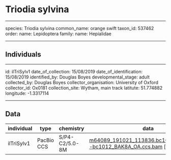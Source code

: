 # Triodia sylvina

---
species: Triodia sylvina
common_name: orange swift
taxon_id: 537462
order:
  name: Lepidoptera
family:
  name: Hepialidae

---

## Individuals

---
id: ilTriSylv1
date_of_collection: 15/08/2019
date_of_identification: 15/08/2019
identified_by: Douglas Boyes
developmental_stage: adult
collected_by: Douglas Boyes
collector_organisation: University of Oxford
collector_id: Ox0181
collection_site: Wytham, main track
latitute: 51.774882
longitude: -1.3317114

---

## Data

| individual | type       | chemistry      | data |
| ---------- | ---------- | -------------- | ---- |
| ilTriSylv1 | PacBio CCS | S/P4-C2/5.0-8M | [m64089_191021_113836.bc1012_BAK8A_OA--bc1012_BAK8A_OA.ccs.bam](https://darwin.cog.sanger.ac.uk/insects/Triodia_sylvina/ilTriSylv1/genomic_data/pacbio/m64089_191021_113836.bc1012_BAK8A_OA--bc1012_BAK8A_OA.ccs.bam) [[pbi](https://darwin.cog.sanger.ac.uk/insects/Triodia_sylvina/ilTriSylv1/genomic_data/pacbio/m64089_191021_113836.bc1012_BAK8A_OA--bc1012_BAK8A_OA.ccs.bam.pbi)]|
